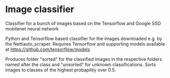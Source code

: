 # Image classifier
Classifier for a bunch of images based on the Tensorflow and Google SSD mobilenet neural network

Python and Tensorflow based classifier for the images downloaded e.g. by the Nettiauto_scraper. Requires Tensorflow and supporting models available at https://github.com/tensorflow/models

Produces folder "sorted" for the classified images in the respective folders named after the class and "unsorted" for unknown classifications. Sorts images to classes of the highest probapility over 0.5.
